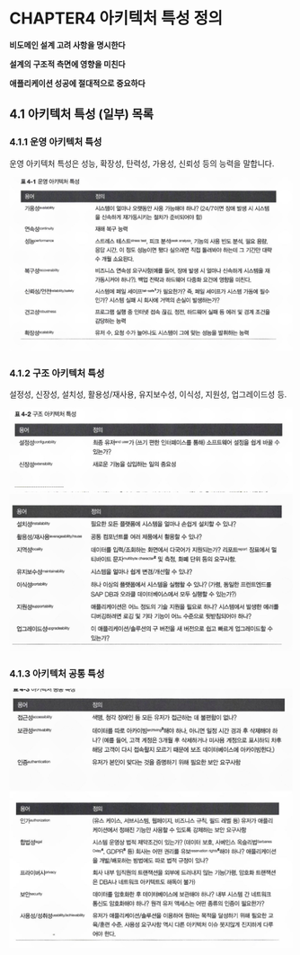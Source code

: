 # CHAPTER4 아키텍처 특성 정의

**비도메인 설계 고려 사항을 명시한다**

**설계의 구조적 측면에 영향을 미친다**

**애플리케이션 성공에 절대적으로 중요하다**

## 4.1 아키텍처 특성 (일부) 목록

### 4.1.1 운영 아키텍처 특성

운영 아키텍처 특성은 성능, 확장성, 탄력성, 가용성, 신뢰성 등의 능력을 말합니다.

<img src="wynter/운영.jpg" />

### 4.1.2 구조 아키텍처 특성

설정성, 신장성, 설치성, 활용성/재사용, 유지보수성, 이식성, 지원성, 업그레이드성 등.

<img src="wynter/구조1.jpg" />
<img src="wynter/구조2.jpg" />

### 4.1.3 아키텍처 공통 특성

<img src="wynter/공통1.jpg" />
<img src="wynter/공통2.jpg" />
